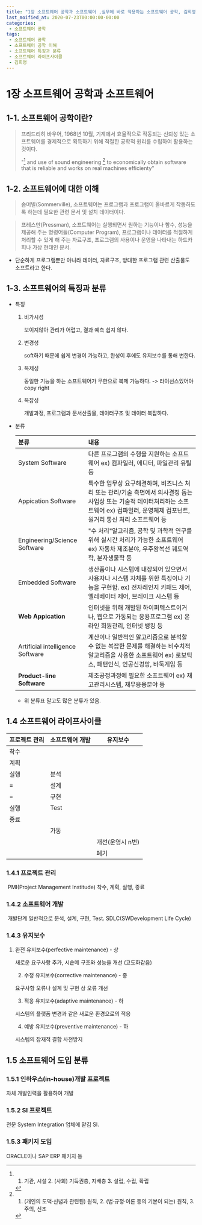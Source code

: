 ```yaml
---
title: "1장 소프트웨어 공학과 소프트웨어 ,실무에 바로 적용하는 소프트웨어 공학, 김희영 저"
last_moified_at: 2020-07-23T00:00:00-00:00
categories:
 - 소프트웨어 공학
tags:
 - 소프트웨어 공학
 - 소프트웨어 공학 이해
 - 소프트웨어 특징과 분류
 - 소프트웨어 라이프사이클
 - 김희영
---
```


# 1장 소프트웨어 공학과 소프트웨어



## 1-1. 소프트웨어 공학이란?

> 프리드리히 바우어, 1968년 10월, 기계에서 효율적으로 작동되는 신뢰성 있는 소프트웨어를 경제적으로 획득하기 위해 적절한 공학적 원리를 수립하여 활용하는 것이다.
>
> "[^Establishment] and use of sound engineering [^principles] to economically obtain software that is reliable and works on real machines efficienty"
>
> [^Establishment]: 1. 기관, 시설 2. (사회) 기득권층, 지배층 3. 설립, 수립, 확립
> [^principles]: 1. (개인의 도덕·신념과 관련된) 원칙, 2. (법·규정·이론 등의 기본이 되는) 원칙, 3. 주의, 신조



## 1-2. 소프트웨어에 대한 이해

> 솜머빌(Sommerville), 소프트웨어는 프로그램과 프로그램이 올바르게 작동하도록 하는데 필요한 관련 문서 및 설치 데이터이다.

> 프레스만(Pressman), 소프트웨어는 실행되면서 원하는 기능이나 함수, 성능을 제공해 주는 명령어들(Computer Program), 프로그램이나 데이터를 적절하게 처리할 수 있게 해 주는 자료구조, 프로그램의 사용이나 운영을 나타내는 하드카피나 가상 현태인 문서.

- 단순하게 프로그램뿐만 아니라 데이터, 자료구조, 방대한 프로그램 관련 산출물도 소프트라고 한다.



## 1-3. 소프트웨어의 특징과 분류

- 특징

  1. 비가시성

     보이지않아 관리가 어렵고, 결과 예측 쉽지 않다.

  2. 변경성

     soft하기 때문에 쉽게 변경이 가능하고, 완성이 후에도 유지보수를 통해 변한다.

  3. 복제성

     동일한 기능을 하는 소프트웨어가 무한으로 복제 가능하다. -> 라이선스있어야 copy right

  4. 복잡성

     개발과정, 프로그램과 문서산출물, 데이터구조 및 데이터 복잡하다.

- 분류

  | 분류                             | 내용                                                         |
  | :------------------------------- | :----------------------------------------------------------- |
  | System Software                  | 다른 프로그램의 수행을 지원하는 소프트웨어 ex) 컴파일러, 에디터, 파일관리 유틸 등 |
  | Appication Software              | 특수한 업무상 요구해결하며, 비즈니스 처리 또는 관리/기술 측면에서 의사결정 돕는 사업상 또는 기술적 데이터처리하는 소프트웨어 ex) 컴파일러, 운영체제 컴포넌트, 원거리 통신 처리 소프트웨어 등 |
  | Engineering/Science Software     | "수 처리"알고리즘, 공학 및 과학적 연구를 위해 실시간 처리가 가능한 소프트웨어 ex) 자동차 제조분야, 우주왕복선 궤도역학, 분자생물학 등 |
  | Embedded Software                | 생산품이나 시스템에 내장되어 있으면서 사용자나 시스템 자체를 위한 특징이나 기능을 구현함. ex) 전자레인지 키패드 제어, 엘레베이터 제어, 브레이크 시스템 등 |
  | **Web Appication**               | 인터넷을 위해 개발된 하이퍼텍스트이거나, 웹으로 가동되는 응용프로그램 ex) 온라인 회원관리, 인터넷 뱅킹 등 |
  | Artificial intelligence Software | 계산이나 일반적인 알고리즘으로 분석할 수 없는 복잡한 문제를 해결하는 비수치적 알고리즘을 사용한 소프트웨어 ex) 로보틱스, 패턴인식, 인공신경망, 바둑게임 등 |
  | **Product-line Software**        | 제조공정과정에 필요한 소프트웨어 ex) 재고관리시스템, 재무응용분야 등 |

  - 위 분류표 말고도 많은 분류가 있음.

## 1.4 소프트웨어 라이프사이클

| 프로젝트 관리 | 소프트웨어 개발 | 유지보수         |
| ------------- | --------------- | ---------------- |
| 착수          |                 |                  |
| 계획          |                 |                  |
| 실행          | 분석            |                  |
| =             | 설계            |                  |
| =             | 구현            |                  |
| 실행          | Test            |                  |
| 종료          |                 |                  |
|               | 가동            |                  |
|               |                 | 개선(운영시 n번) |
|               |                 | 폐기             |

### 1.4.1 프로젝트 관리

​	PMI(Project Management Institude) 착수, 계획, 실행, 종료

### 1.4.2 소프트웨어 개발

​	개발단계 일반적으로 분석, 설계, 구현, Test. SDLC(SWDevelopment Life Cycle)

### 1.4.3 유지보수

 1. 완전 유지보수(perfective maintenance) - 상

    새로운 요구사항 추가, 시슽메 구조와 성능을 개선 (고도화같음)

	2. 수정 유지보수(corrective maintenance) - 중

    요구사항 오류나 설계 및 구현 상 오류 개선

	3. 적응 유지보수(adaptive maintenance) - 하

    시스템의 플랫폼 변경과 같은 새로운 환경으로의 적응

	4. 예방 유지보수(preventive maintenance) - 하

    시스템의 잠재적 결함 사전방지

## 1.5 소프트웨어 도입 분류

### 1.5.1 인하우스(in-house)개발 프로젝트

자체 개발인력을 활용하여 개발

### 1.5.2 SI 프로젝트

전문 System Integration 업체에 맡김 SI.

### 1.5.3 패키지 도입

ORACLE이나 SAP ERP 패키지 등